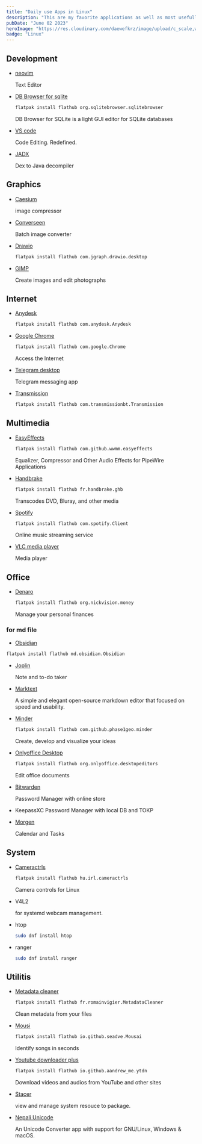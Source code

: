 ```yaml
---
title: "Daily use Apps in Linux"
description: "This are my favorite applications as well as most usefull list link installation link."
pubDate: "June 02 2023"
heroImage: "https://res.cloudinary.com/daewefkrz/image/upload/c_scale,w_491/v1686503574/Blog-Images/Linux/sd10ufseicrmaunhvjhq.webp"
badge: "Linux"
---
```


## Development

- [neovim](https://github.com/neovim/neovim/releases/tag/stable)

  Text Editor

- [DB Browser for sqlite](https://flathub.org/apps/org.sqlitebrowser.sqlitebrowser)

  ```bash
  flatpak install flathub org.sqlitebrowser.sqlitebrowser
  ```

  DB Browser for SQLite is a light GUI editor for SQLite databases

- [VS code](https://code.visualstudio.com/download)

  Code Editing. Redefined.

- [JADX](https://github.com/skylot/jadx/releases/tag/v1.4.7)

  Dex to Java decompiler

## Graphics

- [Caesium](https://github.com/larygwil/caesium-image-compressor/releases)

  image compressor

- [Converseen](https://github.com/Faster3ck/Converseen/releases/tag/v0.9.11.1)

  Batch image converter

- [Drawio](https://flathub.org/apps/com.jgraph.drawio.desktop)

  ```bash
  flatpak install flathub com.jgraph.drawio.desktop
  ```

- [GIMP](https://www.gimp.org/downloads/)

  Create images and edit photographs

## Internet

- [Anydesk](https://flathub.org/apps/com.anydesk.Anydesk)

  ```bash
  flatpak install flathub com.anydesk.Anydesk
  ```

- [Google Chrome](https://flathub.org/apps/com.google.Chrome)

  ```bash
  flatpak install flathub com.google.Chrome
  ```

  Access the Internet

- [Telegram desktop](https://desktop.telegram.org/)

  Telegram messaging app

- [Transmission](https://flathub.org/apps/com.transmissionbt.Transmission)

  ```bash
  flatpak install flathub com.transmissionbt.Transmission
  ```

## Multimedia

- [EasyEffects](https://flathub.org/apps/com.github.wwmm.easyeffects)

  ```bash
  flatpak install flathub com.github.wwmm.easyeffects
  ```

  Equalizer, Compressor and Other Audio Effects for PipeWire Applications

- [Handbrake](https://flathub.org/apps/fr.handbrake.ghb)

  ```bash
  flatpak install flathub fr.handbrake.ghb
  ```

  Transcodes DVD, Bluray, and other media

- [Spotify](https://flathub.org/apps/com.spotify.Client)

  ```bash
  flatpak install flathub com.spotify.Client
  ```

  Online music streaming service

- [VLC media player](https://www.videolan.org/vlc/#download)

  Media player

## Office

- [Denaro](https://flathub.org/apps/org.nickvision.money)

  ```bash
  flatpak install flathub org.nickvision.money
  ```

  Manage your personal finances

### for md file

- [Obsidian](https://obsidian.md/download)

```bash
flatpak install flathub md.obsidian.Obsidian
```

- [Joplin](https://flathub.org/apps/net.cozic.joplin_desktop)

  Note and to-do taker

- [Marktext](https://github.com/marktext/marktext/releases)

  A simple and elegant open-source markdown editor that focused on speed and usability.

- [Minder](https://flathub.org/apps/com.github.phase1geo.minder)

  ```bash
  flatpak install flathub com.github.phase1geo.minder
  ```

  Create, develop and visualize your ideas

- [Onlyoffice Desktop](https://flathub.org/apps/org.onlyoffice.desktopeditors)

  ```bash
  flatpak install flathub org.onlyoffice.desktopeditors
  ```

  Edit office documents

- [Bitwarden](https://bitwarden.com/download/)

  Password Manager with online store

- KeepassXC
  Password Manager with local DB and TOKP
- [Morgen](https://www.morgen.so/onboarding/download?first=luniox&email=luniox@gmail.com)

  Calendar and Tasks

## System

- [Cameractrls](https://flathub.org/apps/hu.irl.cameractrls)

  ```bash
  flatpak install flathub hu.irl.cameractrls
  ```

  Camera controls for Linux

- V4L2

  for systemd webcam management.

- htop

  ```bash
  sudo dnf install htop
  ```

- ranger

  ```bash
  sudo dnf install ranger
  ```

## Utilitis

- [Metadata cleaner](https://flathub.org/apps/fr.romainvigier.MetadataCleaner)

  ```bash
  flatpak install flathub fr.romainvigier.MetadataCleaner
  ```

  Clean metadata from your files

- [Mousi](https://flathub.org/apps/io.github.seadve.Mousai)

  ```bash
  flatpak install flathub io.github.seadve.Mousai
  ```

  Identify songs in seconds

- [Youtube downloader plus](https://flathub.org/apps/io.github.aandrew_me.ytdn)

  ```bash
  flatpak install flathub io.github.aandrew_me.ytdn
  ```

  Download videos and audios from YouTube and other sites

- [Stacer](https://github.com/oguzhaninan/Stacer/releases/tag/v1.1.0)

  view and manage system resouce to package.

- [Nepali Unicode](https://github.com/nirooj56/nepaliunicode/releases/tag/v1.2.2)

  An Unicode Converter app with support for GNU/Linux, Windows & macOS.
